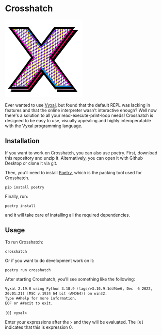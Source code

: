 # Crosshatch

![Crosshatch Logo](logo.png)

Ever wanted to use [Vyxal](https://github.com/Vyxal/Vyxal), but found that the default REPL was lacking in features and that the online interpreter wasn't interactive enough? Well now there's a solution to all your read-execute-print-loop needs! Crosshatch is designed to be easy to use, visually appealing and highly interoperatable with the Vyxal programming language. 

## Installation

<!-- Uncomment when on PyPi

To get Crosshatch, simply install it with pip:

```
pip install crosshatch
```
--> 
If you want to work on Crosshatch, you can also use poetry. First, download this repository and unzip it. Alternatively, you can open it with Github Desktop or clone it via git.

Then, you'll need to install [Poetry](https://python-poetry.org/), which is the packing tool used for Crosshatch.

```
pip install poetry
```

Finally, run:

```
poetry install
```

and it will take care of installing all the required dependencies.

## Usage

To run Crosshatch:

```
crosshatch
```

Or if you want to do development work on it:

```
poetry run crosshatch
```

After starting Crosshatch, you'll see something like the following:

```
Vyxal 2.19.0 using Python 3.10.9 (tags/v3.10.9:1dd9be6, Dec  6 2022, 20:01:21) [MSC v.1934 64 bit (AMD64)] on win32.
Type ##help for more information.
EOF or ##exit to exit.

[0] vyxal>
```

Enter your expressions after the `>` and they will be evaluated. The `[0]` indicates that this is expression 0.
